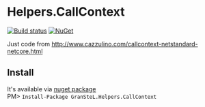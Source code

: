 # Helpers.CallContext
[![Build status](https://ci.appveyor.com/api/projects/status/g9bucv5mw9bdsmud?svg=true)](https://ci.appveyor.com/project/granstel/helpers-callcontext)
[![NuGet](https://buildstats.info/nuget/granstel.helpers.callcontext)](https://www.nuget.org/packages/GranSteL.Helpers.CallContext)

Just code from http://www.cazzulino.com/callcontext-netstandard-netcore.html

Install
-------
It's available via [nuget package](https://www.nuget.org/packages/GranSteL.Helpers.CallContext/)  
PM> `Install-Package GranSteL.Helpers.CallContext`
